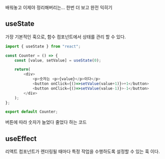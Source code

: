 배워놓고 이제야 정리해버리는... 한번 더 보고 완전 익히기

## useState
가장 기본적인 훅으로, 함수 컴포넌트에서 상태를 관리 할 수 있다.

```js
import { useState } from "react";

const Counter = () => {
    const [value, setValue] = useState(0);

    return(
        <div>
            <p>숫자는 <p>{value}</p>이다</p>
            <button onClick={()=>setValue(value+1)}>+1</button>
            <button onClick={()=>setValue(value-1)}>-1</button>
        </div>
    );
};

export default Counter;
```
버튼에 따라 숫자가 늘었다 줄었다 하는 코드
</br>
## useEffect
리액트 컴포넌트가 렌더링될 때마다 특정 작업을 수행하도록 설정할 수 있는 훅 이다.
